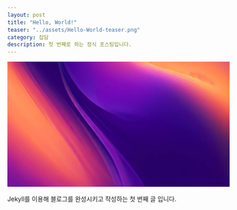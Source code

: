 ```yaml
---
layout: post
title: "Hello, World!"
teaser: "../assets/Hello-World-teaser.png"
category: 잡담
description: 첫 번째로 하는 정식 포스팅입니다. 
---
```


![teaser](./assets/Hello-World-teaser.png)

Jekyll를 이용해 블로그를 완성시키고 작성하는 첫 번째 글 입니다. 